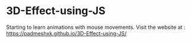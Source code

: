 # 3D-Effect-using-JS
Starting to learn animations with mouse movements.
Visit the website at : https://padmeshxk.github.io/3D-Effect-using-JS/
